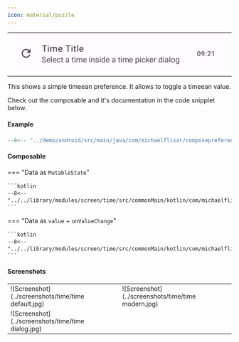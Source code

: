 ```yaml
---
icon: material/puzzle
---
```


|                                                  |
|--------------------------------------------------|
| ![Screenshot](../screenshots/previews/time1.jpg) | 

This shows a simple timeean preference. It allows to toggle a timeean value.

Check out the composable and it's documentation in the code snipplet below.

#### Example

```kotlin
--8<-- "../demo/android/src/main/java/com/michaelflisar/composepreferences/demo/demos/PrefScreenDemo.kt:demo-time"
```

#### Composable

=== "Data as `MutableState`"

    ```kotlin
    --8<-- "../../library/modules/screen/time/src/commonMain/kotlin/com/michaelflisar/composepreferences/screen/time/PreferenceTime.kt:constructor"
    ```

=== "Data as `value` + `onValueChange`"

    ```kotlin
    --8<-- "../../library/modules/screen/time/src/commonMain/kotlin/com/michaelflisar/composepreferences/screen/time/PreferenceTime.kt:constructor2"
    ```

#### Screenshots

|                                                     |                                                   |
|-----------------------------------------------------|---------------------------------------------------|
| ![Screenshot](../screenshots/time/time default.jpg) | ![Screenshot](../screenshots/time/time modern.jpg) |
| ![Screenshot](../screenshots/time/time dialog.jpg)  | |